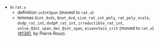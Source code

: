 - in `rat.v`
  + definition `inIntSpan` (moved to `rat.v`)
  + lemmas `Qint_dvdz`, `Qnat_dvd`, `size_rat_int_poly`,
    `rat_poly_scale`, `dvdp_rat_int`, `dvdpP_rat_int`,
    `irreductible_rat_int`, `solve_QInt_span`, `dec_Qint_span`,
    `eisenstein_crit` (moved to `rat.v`)
    ([#1381](https://github.com/math-comp/math-comp/pull/1381),
    by Pierre Roux).
